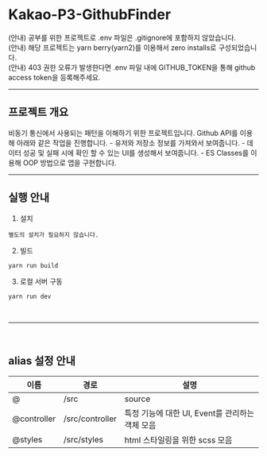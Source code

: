 # Kakao-P3-GithubFinder
(안내) 공부를 위한 프로젝트로 .env 파일은 .gitignore에 포함하지 않았습니다.<br>
(안내) 해당 프로젝트는 yarn berry(yarn2)를 이용해서 zero installs로 구성되었습니다.<br>
(안내) 403 권한 오류가 발생한다면 .env 파일 내에 GITHUB_TOKEN을 통해 github access token을 등록해주세요.

---
<h2>프로젝트 개요</h2>
비동기 통신에서 사용되는 패턴을 이해하기 위한 프로젝트입니다.
Github API를 이용해 아래와 같은 작업을 진행합니다.
- 유저와 저장소 정보를 가져와서 보여줍니다.
- 데이터 성공 및 실패 시에 확인 할 수 있는 UI를 생성해서 보여줍니다.
- ES Classes를 이용해 OOP 방법으로 앱을 구현합니다.

---

<h2>실행 안내</h2>

1. 설치
```
별도의 설치가 필요하지 않습니다.
```

2. 빌드
```
yarn run build
```

3. 로컬 서버 구동
```
yarn run dev
```
<br>

---

<br>
<h2>alias 설정 안내</h2>

|이름|경로|설명|
|---|---|------|
|@|/src|source|
|@controller|/src/controller|특정 기능에 대한 UI, Event를 관리하는 객체 모음|
|@styles|/src/styles|html 스타일링을 위한 scss 모음|
